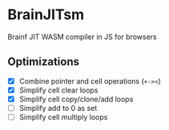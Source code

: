 # BrainJITsm
Brainf JIT WASM compiler in JS for browsers

## Optimizations
- [X] Combine pointer and cell operations (`+-><`)
- [X] Simplify cell clear loops
- [X] Simplify cell copy/clone/add loops
- [ ] Simplify add to 0 as set
- [ ] Simplify cell multiply loops